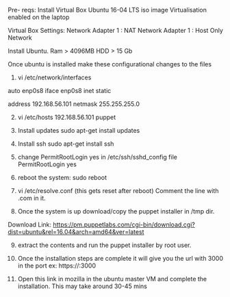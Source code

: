 Pre- reqs:
  Install Virtual Box
  Ubuntu 16-04 LTS iso image
  Virtualisation enabled on the laptop

Virtual Box Settings:
  Network Adapter 1 : NAT
  Network Adapter 1 : Host Only Network

Install Ubuntu.
  Ram > 4096MB
  HDD > 15 Gb
  

Once ubuntu is installed make these configurational changes to the files

1.  vi /etc/network/interfaces

  auto enp0s8
  iface enp0s8 inet static

  address 192.168.56.101
  netmask 255.255.255.0

2. vi /etc/hosts
  192.168.56.101 puppet
  
3. Install updates
  sudo apt-get install updates

4. Install ssh
  sudo apt-get install ssh
  
5. change PermitRootLogin yes in /etc/ssh/sshd_config file
  PermitRootLogin yes
  
  
6. reboot the system:
  sudo reboot
  
7. vi /etc/resolve.conf (this gets reset after reboot)
  Comment the line with .com in it.


8. Once the system is up download/copy the puppet installer in /tmp dir.

Download Link: https://pm.puppetlabs.com/cgi-bin/download.cgi?dist=ubuntu&rel=16.04&arch=amd64&ver=latest

9. extract the contents and run the puppet installer by root user.

10. Once the installation steps are complete it will give you the url with 3000 in the port
 ex: https://<hostname>:3000
  
11. Open this link in mozilla in the ubuntu master VM and complete the installation. This may take around 30-45 mins






